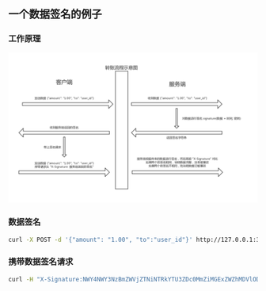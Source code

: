 ## 一个数据签名的例子

### 工作原理

[![Workflow](workflow.jpg)](workflow.jpg)

### 数据签名

```bash
curl -X POST -d '{"amount": "1.00", "to":"user_id"}' http://127.0.0.1:3000/signature
```

### 携带数据签名请求

```bash
curl -H "X-Signature:NWY4NWY3NzBmZWVjZTNiNTRkYTU3ZDc0MmZiMGExZWZhMDVlODM4NDdkNDY3YTE2NDczNDI0NGRkMmJlMWZkOA==" -H "Content-Type:application/json" -X POST -d '{"amount": "1.00", "to":"user_id"}' http://127.0.0.1:3000/transfer
```

